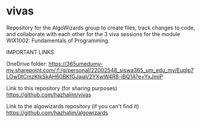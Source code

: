 # vivas

Repository for the AlgoWizards group to create files, track changes to code, and collaborate with each other for the 3 viva sessions for the module WIX1002: Fundamentals of Programming.

IMPORTANT LINKS:

OneDrive folder:
https://365umedumy-my.sharepoint.com/:f:/g/personal/22002548_siswa365_um_edu_my/Euplp7LOwDtCmzKIkSkAH60BKfGJajaV2YXwW4R8-iBQ1A?e=YxJmiP

Link to this repository (for sharing purposes)
https://github.com/hazhalim/vivas

Link to the algowizards repository (if you can't find it)
https://github.com/hazhalim/algowizards

